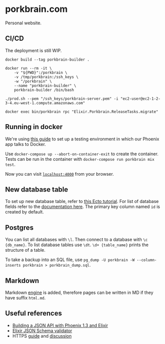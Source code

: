 # porkbrain.com

Personal website.

## CI/CD
The deployment is still WIP.

`docker build --tag porkbrain-builder .`

```
docker run --rm -it \
    -v "${PWD}":/porkbrain \
    -v /tmp/porkbrain:/ssh_keys \
    -w "/porkbrain" \
    --name "porkbrain-builder" \
    porkbrain-builder /bin/bash
```

```
./prod.sh --pem "/ssh_keys/porkbrain-server.pem" -i "ec2-user@ec2-1-2-3-4.eu-west-1.compute.amazonaws.com"
```

```
docker exec bin/porkbrain rpc "Elixir.Porkbrain.ReleaseTasks.migrate"
```

## Running in docker
We're using [this guide][docker-with-phoenix] to set up a testing environment in
which our Phoenix app talks to Docker.

Use `docker-compose up --abort-on-container-exit` to create the container. Tests
can be run in the container with `docker-compose run porkbrain mix test`.

Now you can visit [`localhost:4000`](http://localhost:4000) from your browser.

## New database table
To set up new database table, refer to [this Ecto tutorial][ecto-new-table]. For
list of database fields refer to the [documentation here][ecto-types]. The
primary key column named `id` is created by default.

## Postgres
You can list all databases with `\l`. Then connect to a database with
`\c {db_name}`. To list database tables use `\dt`. `\d+ {table_name}` prints the
structure of a table.

To take a backup into an SQL file, use
`pg_dump -U porkbrain -W --column-inserts porkbrain > porkbrain_dump.sql`.

## Markdown
Markdown [engine][md-engine] is added, therefore pages can be written in MD if
they have suffix `html.md`.

## Useful references
- [Building a JSON API with Phoenix 1.3 and Elixir][building-json-api]
- [Elixir JSON Schema validator][validate-json-schema]
- HTTPS [guide][plug-ssl] and [discussion][ssl-discussion]

<!-- Invisible List of References -->
[docker-with-phoenix]: https://github.com/fireproofsocks/phoenix-docker-compose
[ecto-new-table]: https://hexdocs.pm/phoenix/ecto.html
[ecto-types]: https://hexdocs.pm/ecto/Ecto.Type.html#types
[building-json-api]: https://dev.to/lobo_tuerto/building-a-json-api-with-phoenix-13-and-elixir-ooo
[validate-json-schema]: https://github.com/jonasschmidt/ex_json_schema
[md-engine]: https://github.com/boydm/phoenix_markdown
[plug-ssl]: https://github.com/elixir-plug/plug/pull/803/files
[ssl-discussion]: https://elixirforum.com/t/https-ssl-phoenix-1-4/18868/6
